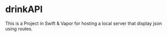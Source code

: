 # drinkAPI
This is a Project in Swift & Vapor for hosting a local server that display json using routes.
